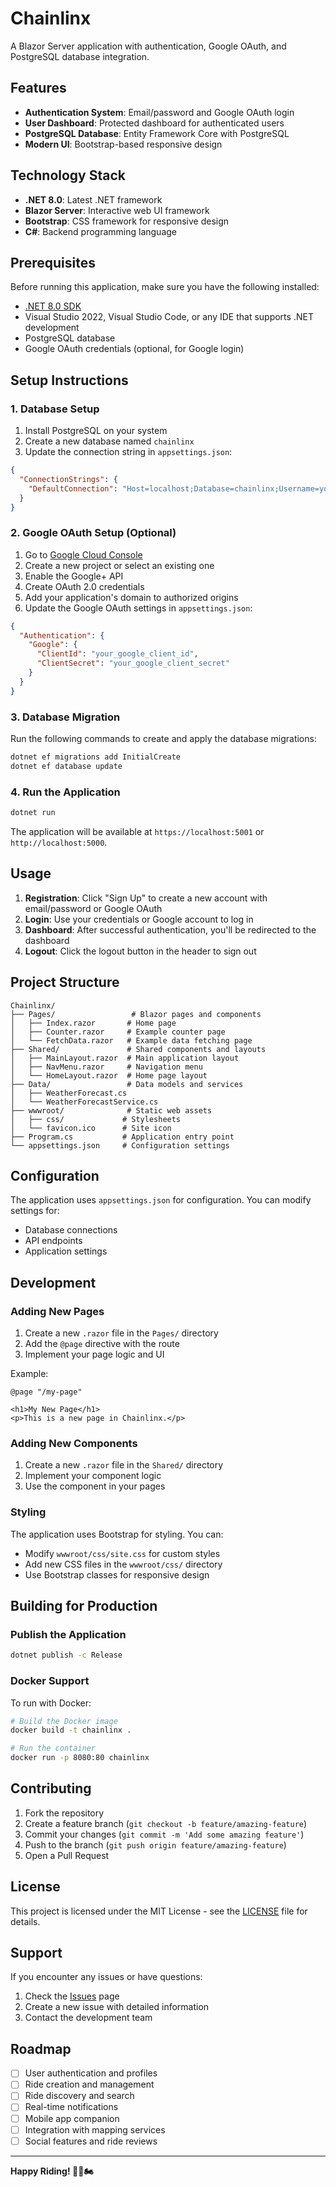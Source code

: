 # Chainlinx

A Blazor Server application with authentication, Google OAuth, and PostgreSQL database integration.

## Features

- **Authentication System**: Email/password and Google OAuth login
- **User Dashboard**: Protected dashboard for authenticated users
- **PostgreSQL Database**: Entity Framework Core with PostgreSQL
- **Modern UI**: Bootstrap-based responsive design

## Technology Stack

- **.NET 8.0**: Latest .NET framework
- **Blazor Server**: Interactive web UI framework
- **Bootstrap**: CSS framework for responsive design
- **C#**: Backend programming language

## Prerequisites

Before running this application, make sure you have the following installed:

- [.NET 8.0 SDK](https://dotnet.microsoft.com/download/dotnet/8.0)
- Visual Studio 2022, Visual Studio Code, or any IDE that supports .NET development
- PostgreSQL database
- Google OAuth credentials (optional, for Google login)

## Setup Instructions

### 1. Database Setup

1. Install PostgreSQL on your system
2. Create a new database named `chainlinx`
3. Update the connection string in `appsettings.json`:

```json
{
  "ConnectionStrings": {
    "DefaultConnection": "Host=localhost;Database=chainlinx;Username=your_username;Password=your_password"
  }
}
```

### 2. Google OAuth Setup (Optional)

1. Go to [Google Cloud Console](https://console.cloud.google.com/)
2. Create a new project or select an existing one
3. Enable the Google+ API
4. Create OAuth 2.0 credentials
5. Add your application's domain to authorized origins
6. Update the Google OAuth settings in `appsettings.json`:

```json
{
  "Authentication": {
    "Google": {
      "ClientId": "your_google_client_id",
      "ClientSecret": "your_google_client_secret"
    }
  }
}
```

### 3. Database Migration

Run the following commands to create and apply the database migrations:

```bash
dotnet ef migrations add InitialCreate
dotnet ef database update
```

### 4. Run the Application

```bash
dotnet run
```

The application will be available at `https://localhost:5001` or `http://localhost:5000`.

## Usage

1. **Registration**: Click "Sign Up" to create a new account with email/password or Google OAuth
2. **Login**: Use your credentials or Google account to log in
3. **Dashboard**: After successful authentication, you'll be redirected to the dashboard
4. **Logout**: Click the logout button in the header to sign out

## Project Structure

```
Chainlinx/
├── Pages/                 # Blazor pages and components
│   ├── Index.razor       # Home page
│   ├── Counter.razor     # Example counter page
│   └── FetchData.razor   # Example data fetching page
├── Shared/               # Shared components and layouts
│   ├── MainLayout.razor  # Main application layout
│   ├── NavMenu.razor     # Navigation menu
│   └── HomeLayout.razor  # Home page layout
├── Data/                 # Data models and services
│   ├── WeatherForecast.cs
│   └── WeatherForecastService.cs
├── wwwroot/              # Static web assets
│   ├── css/             # Stylesheets
│   └── favicon.ico      # Site icon
├── Program.cs           # Application entry point
└── appsettings.json     # Configuration settings
```

## Configuration

The application uses `appsettings.json` for configuration. You can modify settings for:

- Database connections
- API endpoints
- Application settings

## Development

### Adding New Pages

1. Create a new `.razor` file in the `Pages/` directory
2. Add the `@page` directive with the route
3. Implement your page logic and UI

Example:
```razor
@page "/my-page"

<h1>My New Page</h1>
<p>This is a new page in Chainlinx.</p>
```

### Adding New Components

1. Create a new `.razor` file in the `Shared/` directory
2. Implement your component logic
3. Use the component in your pages

### Styling

The application uses Bootstrap for styling. You can:

- Modify `wwwroot/css/site.css` for custom styles
- Add new CSS files in the `wwwroot/css/` directory
- Use Bootstrap classes for responsive design

## Building for Production

### Publish the Application

```bash
dotnet publish -c Release
```

### Docker Support

To run with Docker:

```bash
# Build the Docker image
docker build -t chainlinx .

# Run the container
docker run -p 8080:80 chainlinx
```

## Contributing

1. Fork the repository
2. Create a feature branch (`git checkout -b feature/amazing-feature`)
3. Commit your changes (`git commit -m 'Add some amazing feature'`)
4. Push to the branch (`git push origin feature/amazing-feature`)
5. Open a Pull Request

## License

This project is licensed under the MIT License - see the [LICENSE](LICENSE) file for details.

## Support

If you encounter any issues or have questions:

1. Check the [Issues](https://github.com/your-repo/chainlinx/issues) page
2. Create a new issue with detailed information
3. Contact the development team

## Roadmap

- [ ] User authentication and profiles
- [ ] Ride creation and management
- [ ] Ride discovery and search
- [ ] Real-time notifications
- [ ] Mobile app companion
- [ ] Integration with mapping services
- [ ] Social features and ride reviews

---

**Happy Riding! 🚴‍♂️🏍️** 